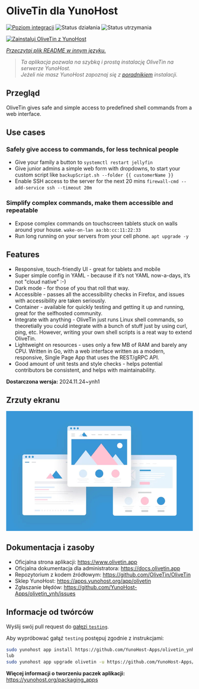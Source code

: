 <!--
To README zostało automatycznie wygenerowane przez <https://github.com/YunoHost/apps/tree/master/tools/readme_generator>
Nie powinno być ono edytowane ręcznie.
-->

# OliveTin dla YunoHost

[![Poziom integracji](https://apps.yunohost.org/badge/integration/olivetin)](https://ci-apps.yunohost.org/ci/apps/olivetin/)
![Status działania](https://apps.yunohost.org/badge/state/olivetin)
![Status utrzymania](https://apps.yunohost.org/badge/maintained/olivetin)

[![Zainstaluj OliveTin z YunoHost](https://install-app.yunohost.org/install-with-yunohost.svg)](https://install-app.yunohost.org/?app=olivetin)

*[Przeczytaj plik README w innym języku.](./ALL_README.md)*

> *Ta aplikacja pozwala na szybką i prostą instalację OliveTin na serwerze YunoHost.*  
> *Jeżeli nie masz YunoHost zapoznaj się z [poradnikiem](https://yunohost.org/install) instalacji.*

## Przegląd

OliveTin gives safe and simple access to predefined shell commands from a web interface.

## Use cases
###  Safely give access to commands, for less technical people

- Give your family a button to `systemctl restart jellyfin`
- Give junior admins a simple web form with dropdowns, to start your custom script like `backupScript.sh --folder {{ customerName }}`
- Enable SSH access to the server for the next 20 mins `firewall-cmd --add-service ssh --timeout 20m`

### Simplify complex commands, make them accessible and repeatable

- Expose complex commands on touchscreen tablets stuck on walls around your house. `wake-on-lan aa:bb:cc:11:22:33`
- Run long running on your servers from your cell phone. `apt upgrade -y`

## Features

- Responsive, touch-friendly UI - great for tablets and mobile
- Super simple config in YAML - because if it’s not YAML now-a-days, it’s not "cloud native" :-)
- Dark mode - for those of you that roll that way.
- Accessible - passes all the accessibility checks in Firefox, and issues with accessibility are taken seriously.
- Container - available for quickly testing and getting it up and running, great for the selfhosted community.
- Integrate with anything - OliveTin just runs Linux shell commands, so theoretially you could integrate with a bunch of stuff just by using curl, ping, etc. However, writing your own shell scripts is a reat way to extend OliveTin.
- Lightweight on resources - uses only a few MB of RAM and barely any CPU. Written in Go, with a web interface written as a modern, responsive, Single Page App that uses the REST/gRPC API.
- Good amount of unit tests and style checks - helps potential contributors be consistent, and helps with maintainability.


**Dostarczona wersja:** 2024.11.24~ynh1

## Zrzuty ekranu

![Zrzut ekranu z OliveTin](./doc/screenshots/example.jpg)

## Dokumentacja i zasoby

- Oficjalna strona aplikacji: <https://www.olivetin.app>
- Oficjalna dokumentacja dla administratora: <https://docs.olivetin.app>
- Repozytorium z kodem źródłowym: <https://github.com/OliveTin/OliveTin>
- Sklep YunoHost: <https://apps.yunohost.org/app/olivetin>
- Zgłaszanie błędów: <https://github.com/YunoHost-Apps/olivetin_ynh/issues>

## Informacje od twórców

Wyślij swój pull request do [gałęzi `testing`](https://github.com/YunoHost-Apps/olivetin_ynh/tree/testing).

Aby wypróbować gałąź `testing` postępuj zgodnie z instrukcjami:

```bash
sudo yunohost app install https://github.com/YunoHost-Apps/olivetin_ynh/tree/testing --debug
lub
sudo yunohost app upgrade olivetin -u https://github.com/YunoHost-Apps/olivetin_ynh/tree/testing --debug
```

**Więcej informacji o tworzeniu paczek aplikacji:** <https://yunohost.org/packaging_apps>
